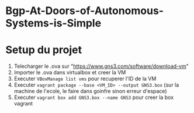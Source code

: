 # Bgp-At-Doors-of-Autonomous-Systems-is-Simple

# Setup du projet
1. Telecharger le .ova sur "https://www.gns3.com/software/download-vm"
2. Importer le .ova dans virtualbox et creer la VM
3. Executer `VBoxManage list vms` pour recuperer l'ID de la VM
4. Executer `vagrant package --base <VM_ID> --output GNS3.box` (sur la machine de l'ecole, le faire dans goinfre sinon erreur d'espace)
5. Executer `vagrant box add GNS3.box --name GNS3` pour creer la box vagrant
